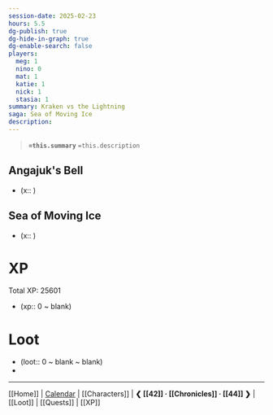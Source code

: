 ```yaml
---
session-date: 2025-02-23
hours: 5.5
dg-publish: true
dg-hide-in-graph: true
dg-enable-search: false
players:
  meg: 1
  nino: 0
  mat: 1
  katie: 1
  nick: 1
  stasia: 1
summary: Kraken vs the Lightning
saga: Sea of Moving Ice
description: 
---
```


> **`=this.summary`**
> `=this.description`

## Angajuk's Bell
- (x:: )

## Sea of Moving Ice
- (x:: )

# XP
Total XP: 25601
- (xp:: 0 ~ blank) 

# Loot
- (loot::  0  ~ blank ~ blank)
- 
---
[[Home]] | [Calendar](https://app.fantasy-calendar.com/calendars/38f9e3f5098bac1f655a4fb4241f35eb) | [[Characters]] | **❮ [[42]] · [[Chronicles]] ·  [[44]] ❯** | [[Loot]] | [[Quests]]  | [[XP]]